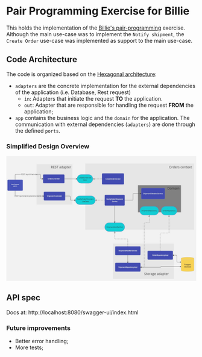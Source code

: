 Pair Programming Exercise for Billie
=============

This holds the implementation of the [Billie's pair-programming](docs/README.md) exercise.
Although the main use-case was to implement the `Notify shipment`, the `Create Order` use-case was implemented as support to the main use-case.


## Code Architecture

The code is organized based on the [Hexagonal architecture](https://reflectoring.io/spring-hexagonal/):

- `adapters` are the concrete implementation for the external dependencies of the application (i.e. Database, Rest request)
  - `in`: Adapters that initiate the request **TO** the application.
  - `out`: Adapter that are responsible for handling the request **FROM** the application;
- `app` contains the business logic and the `domain` for the application. The communication with external dependencies (`adapters`) are done through the defined `ports`.

### Simplified Design Overview 

![Billie hexagonal design.jpg](docs%2FBillie%20hexagonal%20design.jpg)

## API spec

Docs at:
http://localhost:8080/swagger-ui/index.html

### Future improvements

- Better error handling;
- More tests;


